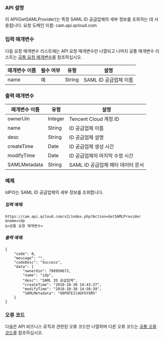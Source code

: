 ### API 설명
이 API(GetSAMLProvider)는 특정 SAML ID 공급업체의 세부 정보를 조회하는 데 사용됩니다.
요청 도메인 이름: cam.api.qcloud.com

### 입력 매개변수
다음 요청 매개변수 리스트에는 API 요청 매개변수만 나열되고 나머지 공통 매개변수 리스트는 [공통 요청 매개변수](https://cloud.tencent.com/document/api/213/15692)를 참조하십시오.

| 매개변수 이름 | 필수 여부 | 유형 | 설명 |
|---------|---------|---------|---------|
| name | 예 | String | SAML ID 공급업체 이름 |

### 출력 매개변수
| 매개변수 이름 | 유형 | 설명 |
|---------|---------|---------|
| ownerUin | Integer | Tencent Cloud 계정 ID |
| name |String |ID 공급업체 이름|
| desc |String |ID 공급업체 설명|
| createTime| Date | ID 공급업체 생성 시간|
| modifyTime | Date | ID 공급업체의 마지막 수정 시간 |
| SAMLMetadata | String | SAML ID 공급업체 메타 데이터 문서 |

### 예제

IdP라는 SAML ID 공급업체의 세부 정보를 조회합니다.

##### 입력 예제:

```
https://cam.api.qcloud.com/v2/index.php?Action=GetSAMLProvider
&name=idp
&<공통 요청 매개변수>
```
##### 출력 예제:

```
{
    "code": 0,
    "message": "",
    "codeDesc": "Success",
    "data": {
        "ownerUin": 798950673,
        "name": "idp",
        "desc": "SAML ID 공급업체",
        "createTime": "2018-10-30 14:43:37",
        "modifyTime": "2018-10-30 14:50:39",
        "SAMLMetadata": "U0FNTE1ldGFkYXRh"
    }
}
```

### 오류 코드

다음은 API 비즈니스 로직과 관련된 오류 코드만 나열하며 다른 오류 코드는 [공통 오류 코드](https://cloud.tencent.com/document/api/213/15694#.E5.85.AC.E5.85.B1.E9.94.99.E8.AF.AF.E7.A0.81)를 참조하십시오.
